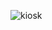![kiosk](https://user-images.githubusercontent.com/34915108/52109903-5b1f8480-2642-11e9-9450-4d1b8ac27de1.png)

